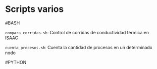 Scripts varios
==============

#BASH

`compara_corridas.sh`: Control de corridas de conductividad térmica en ISAAC

`cuenta_procesos.sh`: Cuenta la cantidad de procesos en un determinado nodo

#PYTHON


